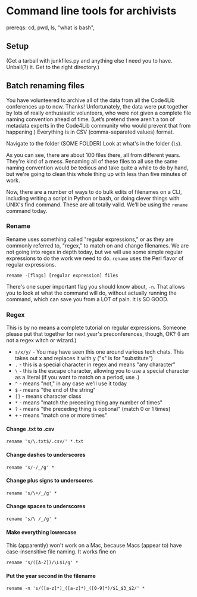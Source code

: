 # Command line tools for archivists

prereqs: cd, pwd, ls, "what is bash", 

## Setup

(Get a tarball with junkfiles.py and anything else I need you to have. Unball(?) it. Get to the right directory.)

## Batch renaming files

You have volunteered to archive all of the data from all the Code4Lib conferences up to now. Thanks! Unfortunately, the data were put together by lots of really enthusiastic volunteers, who were not given a complete file naming convention ahead of time. (Let’s pretend there aren’t a ton of metadata experts in the Code4Lib community who would prevent that from happening.) Everything is in CSV (comma-separated values) format.

Navigate to the folder (SOME FOLDER) Look at what's in the folder (`ls`).

As you can see, there are about 100 files there, all from different years. They're kind of a mess. Renaming all of these files to all use the same naming convention would be tedious and take quite a while to do by hand, but we're going to clean this whole thing up with less than five minutes of work.

Now, there are a number of ways to do bulk edits of filenames on a CLI, including writing a script in Python or bash, or doing clever things with UNIX's find command. These are all totally valid. We’ll be using the `rename` command today.

### Rename

Rename uses something called "regular expressions," or as they are commonly referred to, "regex," to match on and change filenames. We are not going into regex in depth today, but we will use some simple regular expressions to do the work we need to do. `rename` uses the Perl flavor of regular expressions.

```rename -[flags] [regular expression] files```

There's one super important flag you should know about, `-n`. That allows you to look at what the command will do, without actually running the command, which can save you from a LOT of pain. It is SO GOOD.

### Regex

This is by no means a complete tutorial on regular expressions. Someone please put that together for next year's preconferences, though, OK? (I am not a regex witch or wizard.)
- `s/x/y/` - You may have seen this one around various tech chats. This takes out x and replaces it with y ("s" is for "substitute")
- `.` - this is a special character in regex and means "any character"
- `\` - this is the escape character, allowing you to use a special character as a literal (if you want to match on a period, use \.)
- `^` - means "not," in any case we'll use it today 
- `$` - means "the end of the string"
- `[]` - means character class
- `*` - means "match the preceding thing any number of times"
- `?` - means "the preceding thing is optional" (match 0 or 1 times)
- `+` - means "match one or more times"

#### Change .txt to .csv

`rename 's/\.txt$/.csv/' *.txt`

#### Change dashes to underscores

`rename 's/-/_/g' *`

#### Change plus signs to underscores

`rename 's/\+/_/g' *`

#### Change spaces to underscores

`rename 's/\ /_/g' *`

#### Make everything lowercase

This (apparently) won't work on a Mac, because Macs (appear to) have case-insensitive file naming. It works fine on 

`rename 's/([A-Z])/\L$1/g' *`

#### Put the year second in the filename

`rename -n 's/([a-z]*)_([a-z]*)_([0-9]*)/$1_$3_$2/' *`




